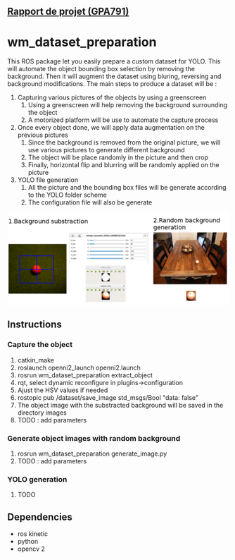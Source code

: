 ## [Rapport de projet (GPA791)](https://github.com/WalkingMachine/wm_dataset_preparation/blob/feature/Robocup2019/GPA791%20-%20Rapport%20final%20-%20Jeffrey%20Cousineau.pdf)
# wm_dataset_preparation
This ROS package let you easily prepare a custom dataset for YOLO. 
This will automate the object bounding box selection by removing the background.
Then it will augment the dataset using bluring, reversing and background modifications. 
The main steps to produce a dataset will be :
1. Capturing various pictures of the objects by using a greenscreen
     1. Using a greenscreen will help removing the background surrounding the object
     2. A motorized platform will be use to automate the capture process
 2. Once every object done, we will apply data augmentation on the previous pictures
     1. Since the background is removed from the original picture, we will use various pictures to generate different background
     2. The object will be place randomly in the picture and then crop
     3. Finally, horizontal flip and blurring will be randomly applied on the picture
 3. YOLO file generation
     1. All the picture and the bounding box files will be generate according to the YOLO folder scheme
     2. The configuration file will also be generate
     
![](wm_data_preparation.png)

## Instructions
### Capture the object
1. catkin_make
2. roslaunch openni2_launch openni2.launch
3. rosrun wm_dataset_preparation extract_object
4. rqt, select dynamic reconfigure in plugins->configuration
5. Ajust the HSV values if needed
6. rostopic pub /dataset/save_image std_msgs/Bool "data: false"
7. The object image with the substracted background will be saved in the directory images
8. TODO : add parameters 
### Generate object images with random background
1. rosrun wm_dataset_preparation generate_image.py
2. TODO : add parameters 
### YOLO generation
1. TODO

## Dependencies
* ros kinetic
* python
* opencv 2
